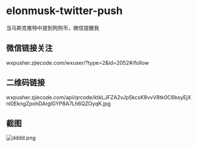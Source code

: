 # elonmusk-twitter-push
当马斯克推特中提到狗狗币，微信提醒我

## 微信链接关注 

wxpusher.zjiecode.com/wxuser/?type=2&id=2052#/follow


## 二维码链接

wxpusher.zjiecode.com/api/qrcode/ktkLJFZA2vJp5kcsK8vvV8tk0C6bsyEjXnl0EkngZpohDArglGYP8A7Lh6QZOyqK.jpg


## 截图

![dddd.png](https://i.loli.net/2021/05/12/81dcBl6yMeaIRsL.png)
